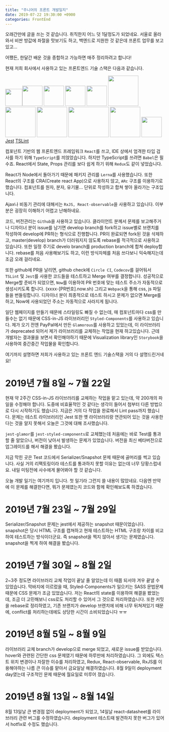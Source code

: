 ```yaml
---
title: "주니어의 프론트 개발일지"
date: 2019-07-22 19:30:00 +0900
categories: FrontEnd
---
```


오래간만에 글을 쓰는 것 같습니다. 취직한지 어느 덧 1달정도가 되었네요. 서울로 올라와서 비싼 방값에 좌절을 맛보기도 하고, 백엔드로 지원한 것 같은데 프론트 업무를 보고 있고...

어쨌든, 한달간 배운 것을 종합하고 가능하면 매주 정리하려고 합니다!

현재 저희 회사에서 사용하고 있는 프론트엔드 기술 스택은 다음과 같습니다.

<img src="https://user-images.githubusercontent.com/26527826/61628649-dc84d500-acbd-11e9-85b6-a2ef57aedb37.png" width="54"><img src="https://user-images.githubusercontent.com/26527826/61628328-f245ca80-acbc-11e9-8d2e-f0f2e6c4d4e1.png" width="64">
<img src="https://user-images.githubusercontent.com/26527826/61628345-fc67c900-acbc-11e9-92bd-e4af7da46be0.png" height="64">
<img src="https://user-images.githubusercontent.com/26527826/61628356-05f13100-acbd-11e9-8bb0-23b4c33c31a6.png" height="64">
<img src="https://user-images.githubusercontent.com/26527826/61628366-0ab5e500-acbd-11e9-878c-da8282166295.png" width="64" height="64">
<img src="https://user-images.githubusercontent.com/26527826/61628550-93348580-acbd-11e9-9999-f9693cf97cb0.png" width="96">
<img src="https://user-images.githubusercontent.com/26527826/61628710-0b02b000-acbe-11e9-9b9d-838d6d1dba2a.png" width="96">
<img src="https://user-images.githubusercontent.com/26527826/61628745-21a90700-acbe-11e9-8b6b-616909ca3a5f.png" width="96" height="96">
<img src="https://user-images.githubusercontent.com/26527826/61628856-6339b200-acbe-11e9-8b97-689818fe3b99.png" width="128" height="96">
<img src="https://user-images.githubusercontent.com/26527826/61630028-8dd93a00-acc1-11e9-9e7e-fecf6e48e8d0.png" width="96" height="96">
<img src="https://user-images.githubusercontent.com/26527826/61630145-f4f6ee80-acc1-11e9-8724-07cfa2006257.png" width="64">
[Jest](https://jestjs.io/)
[TSLint](https://palantir.github.io/tslint/)

컴포넌트 기반의 웹 프론트엔드 프레임워크 `React`를 쓰고, IDE 상에서 엄격한 타입 검사를 하기 위해 `TypeScript`를 끼얹었습니다. 하지만 TypeScript를 쓰려면 `Babel`은 필수죠.
React에서 State, Props 관리를 보다 쉽게 하기 위해 `Redux`도 같이 넣었습니다.

React가 Node에서 돌아가기 때문에 패키지 관리를 `Lerna`를 사용했습니다. 또한 React의 구조를 CRA(Create react App)으로 사용하지 않고, `ARc` 구조를 이용하기로 했습니다.
컴포넌트를 원자, 분자, 유기물... 단위로 작성하고 합쳐 쌓아 올라가는 구조입니다.

Ajax나 비동기 관리에 대해서는 `RxJS, React-observable`을 사용하고 있습니다. 이부분은 굉장히 이해하기 어렵고 난해하네요.

코드, 버전관리는 `Github`을 사용하고 있습니다. 클라이언트 분께서 문제를 보고해주거나 디자이너 분이 issue를 남기면 develop branch를 fork하고 issue별로 브랜치를 작성하여 develop에 PR하는 형식으로 진행합니다. PR이 완료되면 fork된 것을 삭제하고, master(develop) branch가 더러워지지 않도록 rebase를 적극적으로 사용하고 있습니다. 또한 일정 주기로 develo branch를 production branch에 합쳐 deploy합니다.
rebase를 처음 사용해보기도 하고, 이런 방식자체를 처음 쓰다보니 익숙해지는데 조금 오래 걸리네요.

또한 github에 PR을 날리면, github check에 `Circle CI`, `Codecov`를 걸어둬서 `TSLint` 및 `Jest`를 사용한 코드들을 테스트하고 Merge 여부를 결정합니다. 
성공적으로 Merge할 준비가 되었으면, `Now`를 이용하여 PR 번호에 맞는 테스트 주소가 자동적으로 생성시키도록 합니다. (xxxx-[PR번호].now.sh)
그리고 `Webpack`을 통해 css, js 파일들을 번들링합니다.
디자이너 분이 최종적으로 테스트 하시고 문제가 없으면 Merge를 하고, Now에 사용되었던 주소는 자동적으로 사라지게 됩니다.

일단 웹페이지를 만들기 때문에 스타일링도 빠질 수 없는데, 매 컴포넌트마다 css를 만들수는 없기 때문에 CSS-in-JS 라이브러리인 `Styled-Components`를 사용하고 있습니다.
제가 오기 전엔 PayPal에서 만든 `Glamorous`를 사용하고 있었는데, 이 라이브러리가 deprecated 되어서 제가 라이브러리를 교체하는 작업을 현재 하고있습니다. 
근데 개발자는 결과물을 보면서 확인해야하기 때문에 Visualization library인 `Storybook`을 사용하여 중간중간 작업물을 확인합니다.

여기까지 설명하면 저희가 사용하고 있는 프론트 엔드 기술스택을 거의 다 설명드린거네요!

# 2019년 7월 8일 ~ 7월 22일

현재 약 2주간 CSS-in-JS 라이브러리를 교체하는 작업을 맡고 있는데, 약 200개의 파일을 수정해야 합니다. 도중에 비효율적인 것 같다는 생각이 들어서 첨부터 다른 방법으로 다시 시작하기도 했습니다.
지금은 거의 다 작업을 완료해서 Lint pass까지 했습니다. 문제는 테스트 라이브러리인 Jest 또한 옛 라이브러리랑 연관되어 있는 것을 사용한다는 것을 알지 못해서 오늘은 그것에 대해 조사했습니다.

`jest-glamor`를 `jest-styled-components`로 교체했는데 처음에는 바로 Test를 통과할 줄 알았으나, 버전이 낮아서 발생하는 문제가 있었습니다. 버전을 최신 베타버전으로 업그레이드를 해서 해결을 봤습니다.

지금 막힌 곳은 Test 코드에서 Serializer/Snapshot 문제 때문에 골머리를 썩고 있습니다. 사실 거의 리팩토링이라 테스트를 통과하지 못할 이유는 없는데 너무 당황스럽네요.
내일 미팅전에 사수에게 물어봐야 할 것 같습니다.

오늘 개발 일기는 여기까지 입니다. 첫 일기라 그런지 쓸 내용이 많았네요. 다음엔 만약에 이 문제를 해결한다면, 뭐가 문제였는지 코드와 함께 확인해보도록 하겠습니다.

# 2019년 7월 23일 ~ 7월 29일 

Serializer/Snapshot 문제는 jest에서 제공하는 snapshot 때문이었습니다. snapshot은 당시 HTML 구조를 캡쳐하고 현재 테스트하는 HTML 구조랑 차이를 비교하여 테스트하는 방식이더군요. 즉 snapshot을 찍지 않아서 생기는 문제였습니다. snapshot을 찍게 하여 해결을 봤습니다.

# 2019년 7월 30일 ~ 8월 2일

2~3주 정도면 라이브러리 교체 작업이 끝날 줄 알았는데 이 때쯤 되서야 겨우 끝낼 수 있었습니다. 막바지에 이르렀을 때, Styled-Components가 일으키는 SASS 문법문제 때문에 CSS 문제가 조금 있었습니다. 저는 React의 state를 이용하여 해결을 봤었는데, 조금 더 고민해보니 css로도 처리할 수 있어서 그 것으로 처리하였습니다. 또한 커밋을 rebase로 정리하였고, 기존 브랜치가 develop 브랜치에 비해 너무 뒤쳐져있기 때문에, conflict를 처리하는데에도 상당한 시간이 소비되었습니다 ㅠㅠ

# 2019년 8월 5일 ~ 8월 9일

라이브러리 교체 branch가 develop으로 merge 되었고, 새로운 issue를 받았습니다. hover와 관련된 간단한 css 문제였기 때문에 하루만에 처리하였습니다. 그 외에도 텍스트 위치 변경이나 자잘한 이슈를 처리하였고, Redux, React-observable, RxJS를 이용해야하는 나름 큰 이슈를 맡아서 금요일날 해결하였습니다. 8월 9일이 deployment day였는데 구조적인 문제 때문에 월요일로 미루어 졌습니다.

# 2019년 8월 13일 ~ 8월 14일

8월 13일날 큰 변경점 없이 deployment가 되었고, 14일날 react-datasheet를 라이브러리 관련 버그를 수정하였습니다. deployment 테스트때 발견하지 못한 버그가 있어서 hotfix로 수정도 했습니다.
